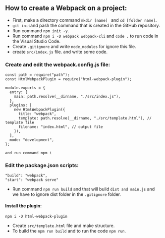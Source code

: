 ## How to create a Webpack on a project:

- First, make a directory command `mkdir [name] ` and `cd [folder name]`.
- `git init`and pash the command that is created in the GitHub repository.
- Run command `npm init -y`.
- Run command `npm i -D webpack webpack-cli` and `code .` to run code in the Visual Studio Code.
- Create `.gitignore` and write `node_modules` for ignore this file.
- create `src/index.js` file. and write some code.

### Create and edit the webpack.config.js file:

```
const path = require("path");
const HtmlWebpackPlugin = require("html-webpack-plugin");

module.exports = {
  entry: {
    main: path.resolve(__dirname, "./src/index.js"),
  },
  plugins: [
    new HtmlWebpackPlugin({
      title: "webpack",
      template: path.resolve(__dirname, "./src/template.html"), // template file
      filename: "index.html", // output file
    }),
  ],
  mode: "development",
};

```

```
and run command npm i
```

### Edit the package.json scripts:

```
"build": "webpack",
"start": "webpack serve"

```

- Run command `npm run build` and that will build `dist and main.js` and we have to ignore dist folder in the `.gitignore` folder.

#### Install the plugin:

```
npm i -D html-webpack-plugin

```

- Create `src/template.html` file and make structure.
- To build the `npm run build` and to run the code `npm run`.
